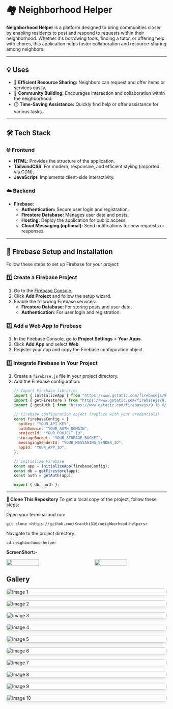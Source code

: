 # 🏘️ Neighborhood Helper

**Neighborhood Helper** is a platform designed to bring communities closer by enabling residents to post and respond to requests within their neighborhood. Whether it's borrowing tools, finding a tutor, or offering help with chores, this application helps foster collaboration and resource-sharing among neighbors.

---

## 💡 **Uses**

- 🔧 **Efficient Resource Sharing:** Neighbors can request and offer items or services easily.
- 🤝 **Community Building:** Encourages interaction and collaboration within the neighborhood.
- ⏱️ **Time-Saving Assistance:** Quickly find help or offer assistance for various tasks.

---

## 🛠️ **Tech Stack**

### 🌐 **Frontend**
- **HTML**: Provides the structure of the application.
- **TailwindCSS**: For modern, responsive, and efficient styling (imported via CDN).
- **JavaScript**: Implements client-side interactivity.

### ☁️ **Backend**
- **Firebase**:
  - **Authentication:** Secure user login and registration.
  - **Firestore Database:** Manages user data and posts.
  - **Hosting:** Deploy the application for public access.
  - **Cloud Messaging (optional):** Send notifications for new requests or responses.

---

## 🔧 **Firebase Setup and Installation**

Follow these steps to set up Firebase for your project:

### 1️⃣ **Create a Firebase Project**
1. Go to the [Firebase Console](https://console.firebase.google.com/).
2. Click **Add Project** and follow the setup wizard.
3. Enable the following Firebase services:
   - **Firestore Database**: For storing posts and user data.
   - **Authentication**: For user login and registration.

### 2️⃣ **Add a Web App to Firebase**
1. In the Firebase Console, go to **Project Settings** > **Your Apps**.
2. Click **Add App** and select **Web**.
3. Register your app and copy the Firebase configuration object.

### 3️⃣ **Integrate Firebase in Your Project**
1. Create a `firebase.js` file in your project directory.
2. Add the Firebase configuration:
   ```javascript
   // Import Firebase libraries
   import { initializeApp } from "https://www.gstatic.com/firebasejs/9.15.0/firebase-app.js";
   import { getFirestore } from "https://www.gstatic.com/firebasejs/9.15.0/firebase-firestore.js";
   import { getAuth } from "https://www.gstatic.com/firebasejs/9.15.0/firebase-auth.js";

   // Firebase configuration object (replace with your credentials)
   const firebaseConfig = {
     apiKey: "YOUR_API_KEY",
     authDomain: "YOUR_AUTH_DOMAIN",
     projectId: "YOUR_PROJECT_ID",
     storageBucket: "YOUR_STORAGE_BUCKET",
     messagingSenderId: "YOUR_MESSAGING_SENDER_ID",
     appId: "YOUR_APP_ID",
   };

   // Initialize Firebase
   const app = initializeApp(firebaseConfig);
   const db = getFirestore(app);
   const auth = getAuth(app);

   export { db, auth };
-------

**📂 Clone This Repository**
To get a local copy of the project, follow these steps:

Open your terminal and run:
```
git clone <https://github.com/Kranthi316/neighborhood-helpers>
```
Navigate to the project directory:
```
cd neighborhood-helper
```

**ScreenShort:-**
<div style="display: flex; justify-content: space-between;">
  <img src="https://github.com/user-attachments/assets/1f913a08-d319-4064-a561-0cb0c2cff32b" width="45%" />
  <img src="https://github.com/user-attachments/assets/03e03616-de4e-4585-8a4d-2bb22e553274" width="45%" />
</div>

## Gallery

<div style="display: grid; grid-template-columns: repeat(auto-fill, minmax(300px, 1fr)); gap: 16px;">
  <img src="https://github.com/user-attachments/assets/0a36ba0c-4a81-4dc3-8ee0-9d630f1883d6" alt="Image 1" style="width: 100%; border-radius: 8px; box-shadow: 0 4px 8px rgba(0, 0, 0, 0.1);" />
  <img src="https://github.com/user-attachments/assets/e0487347-f9af-4425-93b0-ffe1c137cda2" alt="Image 2" style="width: 100%; border-radius: 8px; box-shadow: 0 4px 8px rgba(0, 0, 0, 0.1);" />
  <img src="https://github.com/user-attachments/assets/2b850ef5-8faf-497f-b8ad-294781ad1d16" alt="Image 3" style="width: 100%; border-radius: 8px; box-shadow: 0 4px 8px rgba(0, 0, 0, 0.1);" />
  <img src="https://github.com/user-attachments/assets/f7f71c68-3a20-440d-9572-52f1e9ce26a2" alt="Image 4" style="width: 100%; border-radius: 8px; box-shadow: 0 4px 8px rgba(0, 0, 0, 0.1);" />
  <img src="https://github.com/user-attachments/assets/00569763-6875-41d7-807f-ccc09e320b7e" alt="Image 5" style="width: 100%; border-radius: 8px; box-shadow: 0 4px 8px rgba(0, 0, 0, 0.1);" />
  <img src="https://github.com/user-attachments/assets/85407743-eaea-4fe6-b782-3da70d429525" alt="Image 6" style="width: 100%; border-radius: 8px; box-shadow: 0 4px 8px rgba(0, 0, 0, 0.1);" />
  <img src="https://github.com/user-attachments/assets/61573f75-72db-4880-985a-619e1dd9814d" alt="Image 7" style="width: 100%; border-radius: 8px; box-shadow: 0 4px 8px rgba(0, 0, 0, 0.1);" />
  <img src="https://github.com/user-attachments/assets/24e1bf08-ae48-4044-a605-727bf6ecee81" alt="Image 8" style="width: 100%; border-radius: 8px; box-shadow: 0 4px 8px rgba(0, 0, 0, 0.1);" />
  <img src="https://github.com/user-attachments/assets/a7670f17-09d2-4e73-8ad0-8035a492e231" alt="Image 9" style="width: 100%; border-radius: 8px; box-shadow: 0 4px 8px rgba(0, 0, 0, 0.1);" />
  <img src="https://github.com/user-attachments/assets/adb74b5f-f531-45b4-bd1f-c8151beb63a5" alt="Image 10" style="width: 100%; border-radius: 8px; box-shadow: 0 4px 8px rgba(0, 0, 0, 0.1);" />
</div>







